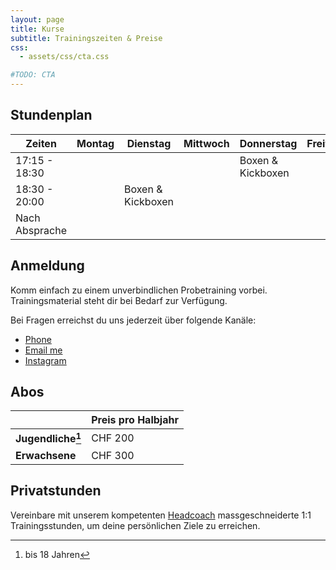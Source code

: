 ```yaml
---
layout: page
title: Kurse
subtitle: Trainingszeiten & Preise
css:
  - assets/css/cta.css

#TODO: CTA
---
```


## Stundenplan

| Zeiten | Montag | Dienstag | Mittwoch | Donnerstag | Freitag | Samstag |
|--------|--------|----------|----------|------------|---------|---------|
| 17:15 - 18:30 |  |  |  | Boxen & Kickboxen |  | |
| 18:30 - 20:00 |  | Boxen & Kickboxen |  |  |  | |
| Nach Absprache |  |  |  |  |  | Sparring |

## Anmeldung

Komm einfach zu einem unverbindlichen Probetraining vorbei. Trainingsmaterial steht dir bei Bedarf zur Verfügung.

Bei Fragen erreichst du uns jederzeit über folgende Kanäle:

<ul class="list-inline text-center footer-links">
  <li class="list-inline-item">
    <a href="tel:+41763485653" title="Phone">
      <span class="fa-stack fa-lg" aria-hidden="true">
        <i class="fas fa-circle fa-stack-2x"></i>
        <i class="fas fa-phone fa-stack-1x fa-inverse"></i>
      </span>
      <span class="sr-only">Phone</span>
   </a>
  </li>
  <li class="list-inline-item">
    <a href="mailto:masagymwettingen@gmail.com" title="Email me">
      <span class="fa-stack fa-lg" aria-hidden="true">
        <i class="fas fa-circle fa-stack-2x"></i>
        <i class="fas fa-envelope fa-stack-1x fa-inverse"></i>
      </span>
      <span class="sr-only">Email me</span>
   </a>
  </li>
  <li class="list-inline-item">
    <a href="https://www.instagram.com/masagymwettingen" title="Instagram">
      <span class="fa-stack fa-lg" aria-hidden="true">
        <i class="fas fa-circle fa-stack-2x"></i>
        <i class="fab fa-instagram fa-stack-1x fa-inverse"></i>
      </span>
      <span class="sr-only">Instagram</span>
   </a>
  </li>
 </ul>

## Abos

|                     | Preis pro Halbjahr |
|---------------------|--------------------|
| __Jugendliche[^1]__ | CHF 200            |
| __Erwachsene__      | CHF 300            |

[^1]: bis 18 Jahren

## Privatstunden

Vereinbare mit unserem kompetenten [Headcoach](/pages/about/trainers) massgeschneiderte 1:1 Trainingsstunden, um deine persönlichen Ziele zu erreichen.
